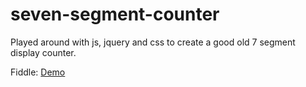 seven-segment-counter
=====================

Played around with js, jquery and css to create a good old 7 segment display counter.

Fiddle: <a href="http://jsfiddle.net/rkrabbendam/31tLyrmj/">Demo</a>
